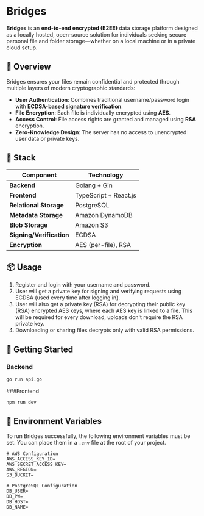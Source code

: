 # Bridges

**Bridges** is an **end-to-end encrypted (E2EE)** data storage platform designed as a locally hosted, open-source solution for individuals seeking secure personal file and folder storage—whether on a local machine or in a private cloud setup.

## 🔐 Overview

Bridges ensures your files remain confidential and protected through multiple layers of modern cryptographic standards:

- **User Authentication**: Combines traditional username/password login with **ECDSA-based signature verification**.
- **File Encryption**: Each file is individually encrypted using **AES**.
- **Access Control**: File access rights are granted and managed using **RSA** encryption.
- **Zero-Knowledge Design**: The server has no access to unencrypted user data or private keys.

## 🧱 Stack

| Component               | Technology             |
|------------------------|------------------------|
| **Backend**            | Golang + Gin           |
| **Frontend**           | TypeScript + React.js  |
| **Relational Storage** | PostgreSQL             |
| **Metadata Storage**   | Amazon DynamoDB        |
| **Blob Storage**       | Amazon S3              |
| **Signing/Verification** | ECDSA                |
| **Encryption**         | AES (per-file), RSA    |

## 📦 Usage

1. Register and login with your username and password.
2. User will get a private key for signing and verifying requests using ECDSA (used every time after logging in).
3. User will also get a private key (RSA) for decrypting their public key (RSA) encrypted AES keys, where each AES key is linked to a file. This will be required for every download, uploads don't require the RSA private key.
4. Downloading or sharing files decrypts only with valid RSA permissions.


## 🚀 Getting Started

### Backend

```bash
go run api.go
```

###Frontend
```bash
npm run dev
```

## 🔧 Environment Variables

To run Bridges successfully, the following environment variables must be set. You can place them in a `.env` file at the root of your project.

```env
# AWS Configuration
AWS_ACCESS_KEY_ID=
AWS_SECRET_ACCESS_KEY=
AWS_REGION=
S3_BUCKET=

# PostgreSQL Configuration
DB_USER=
DB_PW=
DB_HOST=
DB_NAME=
```
